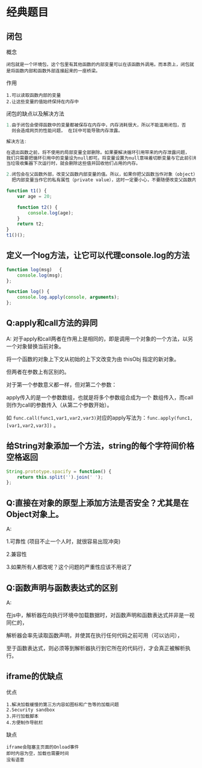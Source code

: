 # 经典题目

## 闭包

概念
```
闭包就是一个环境包，这个包里有其他函数的内部变量可以在该函数外调用。而本质上，闭包就是将函数内部和函数外部连接起来的一座桥梁。
```

作用
```
1.可以读取函数内部的变量 
2.让这些变量的值始终保持在内存中
```

闭包的缺点以及解决方法
```js
1.由于闭包会使得函数中的变量都被保存在内存中，内存消耗很大，所以不能滥用闭包，否
  则会造成网页的性能问题， 在IE中可能导致内存泄露。

解决方法:

在退出函数之前，将不使用的局部变量全部删除。如果要解决循环引用带来的内存泄露问题，
我们只需要把循环引用中的变量设为null即可。将变量设置为null意味着切断变量与它此前引用的值之间的联系。
当垃圾收集器下次运行时，就会删除这些值并回收他们占用的内存。

2.闭包会在父函数外部，改变父函数内部变量的值。所以，如果你把父函数当作对象（object）使用，把闭包当作它的公用方法（Public Method），
  把内部变量当作它的私有属性（private value），这时一定要小心，不要随便改变父函数内部变量的值。

function t1() {
	var age = 20;

	function t2() {
		console.log(age);
	}
	return t2;
}
t1()();
```

## 定义一个log方法，让它可以代理console.log的方法
```js
function log(msg)　 {
    console.log(msg);
};
```
```js
function log() {
    console.log.apply(console, arguments);
};
```
## Q:apply和call方法的异同

A:
对于apply和call两者在作用上是相同的，即是调用一个对象的一个方法，以另一个对象替换当前对象。

将一个函数的对象上下文从初始的上下文改变为由 thisObj 指定的新对象。

但两者在参数上有区别的。

对于第一个参数意义都一样，但对第二个参数： 

apply传入的是一个参数数组，也就是将多个参数组合成为一个 数组传入，而call则作为call的参数传入（从第二个参数开始）。

如 `func.call(func1,var1,var2,var3)`对应的apply写法为：`func.apply(func1, [var1,var2,var3])` 。

## 给String对象添加一个方法，string的每个字符间价格空格返回
```js
String.prototype.spacify = function() {
    return this.split('').join(' ');
};

```
## Q:直接在对象的原型上添加方法是否安全？尤其是在Object对象上。

A:

1.可靠性 (项目不止一个人时，就很容易出现冲突)

2.兼容性

3.如果所有人都改呢？这个问题的严重性应该不用说了

## Q:函数声明与函数表达式的区别

A:

在js中，解析器在向执行环境中加载数据时，对函数声明和函数表达式并非是一视同仁的，

解析器会率先读取函数声明，并使其在执行任何代码之前可用（可以访问），

至于函数表达式，则必须等到解析器执行到它所在的代码行，才会真正被解析执行。

## iframe的优缺点

优点
```
1.解决加载缓慢的第三方内容如图标和广告等的加载问题
2.Security sandbox
3.并行加载脚本
4.方便制作导航栏
```

缺点
```
iframe会阻塞主页面的Onload事件
即时内容为空，加载也需要时间
没有语意
```